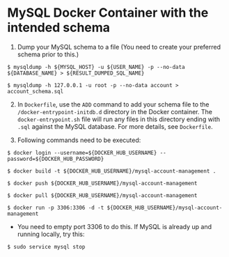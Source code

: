 # MySQL Docker Container with the intended schema

1. Dump your MySQL schema to a file (You need to create your preferred schema prior to this.)

~~~
$ mysqldump -h ${MYSQL_HOST} -u ${USER_NAME} -p --no-data ${DATABASE_NAME} > ${RESULT_DUMPED_SQL_NAME}
~~~

~~~
$ mysqldump -h 127.0.0.1 -u root -p --no-data account > account_schema.sql
~~~

2. In `Dockerfile`, use the `ADD` command to add your schema file to the `/docker-entrypoint-initdb.d` directory in the Docker container. The `docker-entrypoint.sh` file will run any files in this directory ending with `.sql` against the MySQL database.
For more details, see `Dockerfile`.

3. Following commands need to be executed:

~~~
$ docker login --username=${DOCKER_HUB_USERNAME} --password=${DOCKER_HUB_PASSWORD}
~~~
~~~
$ docker build -t ${DOCKER_HUB_USERNAME}/mysql-account-management .
~~~
~~~
$ docker push ${DOCKER_HUB_USERNAME}/mysql-account-management
~~~
~~~
$ docker pull ${DOCKER_HUB_USERNAME}/mysql-account-management
~~~
~~~
$ docker run -p 3306:3306 -d -t ${DOCKER_HUB_USERNAME}/mysql-account-management
~~~

* You need to empty port 3306 to do this. If MySQL is already up and running locally, try this:
~~~
$ sudo service mysql stop
~~~
